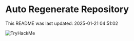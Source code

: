 # Auto Regenerate Repository

This README was last updated: 2025-01-21 04:51:02

 ![TryHackMe](https://tryhackme.com/badge/533634)